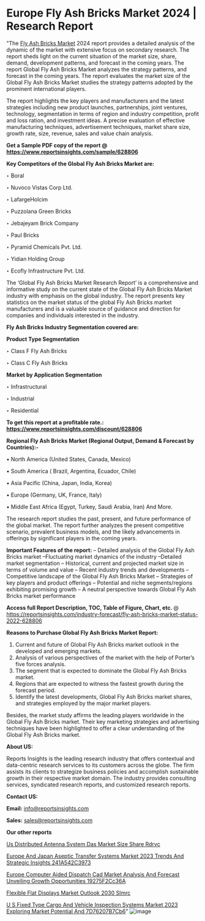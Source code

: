 # Europe Fly Ash Bricks Market 2024 | Research Report

"The <a href=https://www.reportsinsights.com/sample/628806>Fly Ash Bricks Market</a> 2024 report provides a detailed analysis of the dynamic of the market with extensive focus on secondary research. The report sheds light on the current situation of the market size, share, demand, development patterns, and forecast in the coming years. The report Global Fly Ash Bricks Market analyzes the strategy patterns, and forecast in the coming years. The report evaluates the market size of the Global Fly Ash Bricks Market studies the strategy patterns adopted by the prominent international players.

The report highlights the key players and manufacturers and the latest strategies including new product launches, partnerships, joint ventures, technology, segmentation in terms of region and industry competition, profit and loss ration, and investment ideas. A precise evaluation of effective manufacturing techniques, advertisement techniques, market share size, growth rate, size, revenue, sales and value chain analysis.

<strong>Get a Sample PDF copy of the report @ <a href=https://www.reportsinsights.com/sample/628806 style=color:#0000ff;>https://www.reportsinsights.com/sample/628806</a></strong>

<strong>Key Competitors of the Global Fly Ash Bricks Market are:</strong>

‣ Boral

‣ Nuvoco Vistas Corp Ltd.

‣ LafargeHolcim

‣ Puzzolana Green Bricks

‣ Jebajeyam Brick Company

‣ Paul Bricks

‣ Pyramid Chemicals Pvt. Ltd.

‣ Yidian Holding Group

‣ Ecofly Infrastructure Pvt. Ltd.

The ‘Global Fly Ash Bricks Market Research Report’ is a comprehensive and informative study on the current state of the Global Fly Ash Bricks Market industry with emphasis on the global industry. The report presents key statistics on the market status of the global Fly Ash Bricks market manufacturers and is a valuable source of guidance and direction for companies and individuals interested in the industry.

<strong>Fly Ash Bricks Industry Segmentation covered are:</strong>

<strong>Product Type Segmentation</strong>

‣    Class F Fly Ash Bricks

‣ Class C Fly Ash Bricks

<strong>Market by Application Segmentation</strong>

‣   Infrastructural

‣ Industrial

‣ Residential

<strong>To get this report at a profitable rate.: <a href=https://www.reportsinsights.com/discount/628806 style=color:#0000ff;>https://www.reportsinsights.com/discount/628806</a></strong>

<strong>Regional Fly Ash Bricks Market (Regional Output, Demand &amp; Forecast by Countries):-</strong>

• North America (United States, Canada, Mexico)

• South America ( Brazil, Argentina, Ecuador, Chile)

• Asia Pacific (China, Japan, India, Korea)

• Europe (Germany, UK, France, Italy)

• Middle East Africa (Egypt, Turkey, Saudi Arabia, Iran) And More.

The research report studies the past, present, and future performance of the global market. The report further analyzes the present competitive scenario, prevalent business models, and the likely advancements in offerings by significant players in the coming years.

<strong>Important Features of the report:</strong>
– Detailed analysis of the Global Fly Ash Bricks market
–Fluctuating market dynamics of the industry
–Detailed market segmentation
– Historical, current and projected market size in terms of volume and value
– Recent industry trends and developments
– Competitive landscape of the Global Fly Ash Bricks Market
– Strategies of key players and product offerings
– Potential and niche segments/regions exhibiting promising growth
– A neutral perspective towards Global Fly Ash Bricks market performance

<strong>Access full Report Description, TOC, Table of Figure, Chart, etc. </strong>@   <a href=https://reportsinsights.com/industry-forecast/fly-ash-bricks-market-status-2022-628806 style=color:#0000ff;>https://reportsinsights.com/industry-forecast/fly-ash-bricks-market-status-2022-628806</a>

<strong>Reasons to Purchase Global Fly Ash Bricks Market Report:</strong>
1. Current and future of Global Fly Ash Bricks market outlook in the developed and emerging markets.
2. Analysis of various perspectives of the market with the help of Porter’s five forces analysis.
3. The segment that is expected to dominate the Global Fly Ash Bricks market.
4. Regions that are expected to witness the fastest growth during the forecast period.
5. Identify the latest developments, Global Fly Ash Bricks market shares, and strategies employed by the major market players.

Besides, the market study affirms the leading players worldwide in the Global Fly Ash Bricks market. Their key marketing strategies and advertising techniques have been highlighted to offer a clear understanding of the Global Fly Ash Bricks market.

<strong><strong>About US</strong>:</strong>

Reports Insights is the leading research industry that offers contextual and data-centric research services to its customers across the globe. The firm assists its clients to strategize business policies and accomplish sustainable growth in their respective market domain. The industry provides consulting services, syndicated research reports, and customized research reports.

<strong>Contact US:</strong>

<p class=><b>Email:</b> <a href=mailto:info@reportsinsights.com>info@reportsinsights.com</a></p>
<p class=><b>Sales:</b> <a href=mailto:sales@reportsinsights.com>sales@reportsinsights.com</a></p>

<strong>Our other reports</strong>

<a href=https://www.linkedin.com/pulse/us-distributed-antenna-system-das-market-size-share-rdrvc/>Us Distributed Antenna System Das Market Size Share Rdrvc</a>

<a href=https://medium.com/@aryawankhede943/europe-and-japan-aseptic-transfer-systems-market-2023-trends-and-strategic-insights-241a542c3973>Europe And Japan Aseptic Transfer Systems Market 2023 Trends And Strategic Insights 241A542C3973</a>

<a href=https://medium.com/@akitotamura255/europe-computer-aided-dispatch-cad-market-analysis-and-forecast-unveiling-growth-opportunities-19275f2cc36a>Europe Computer Aided Dispatch Cad Market Analysis And Forecast Unveiling Growth Opportunities 19275F2Cc36A</a>

<a href=https://www.linkedin.com/pulse/flexible-flat-displays-market-outlook-2030-slmrc/>Flexible Flat Displays Market Outlook 2030 Slmrc</a>

<a href=https://medium.com/@singhaakesh50/u-s-fixed-type-cargo-and-vehicle-inspection-systems-market-2023-exploring-market-potential-and-7d76207b7cb6>U S Fixed Type Cargo And Vehicle Inspection Systems Market 2023 Exploring Market Potential And 7D76207B7Cb6</a>"
![image](https://github.com/Reportsinsights123/RIgrowth/assets/158415881/a93f3b98-2d7a-499a-b575-236f9fca0083)

